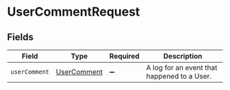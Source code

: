 # UserCommentRequest


## Fields

| Field                                             | Type                                              | Required                                          | Description                                       |
| ------------------------------------------------- | ------------------------------------------------- | ------------------------------------------------- | ------------------------------------------------- |
| `userComment`                                     | [UserComment](../../models/shared/usercomment.md) | :heavy_minus_sign:                                | A log for an event that happened to a User.       |